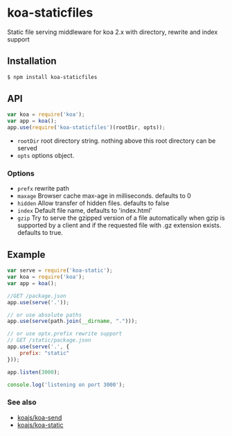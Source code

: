 # koa-staticfiles
Static file serving middleware for koa 2.x with directory, rewrite and index support

## Installation

```bash
$ npm install koa-staticfiles
```

## API

```js
var koa = require('koa');
var app = koa();
app.use(require('koa-staticfiles')(rootDir, opts));
```

* `rootDir` root directory string. nothing above this root directory can be served
* `opts` options object.

### Options

- `prefx` rewrite path
 - `maxage` Browser cache max-age in milliseconds. defaults to 0
 - `hidden` Allow transfer of hidden files. defaults to false
 - `index` Default file name, defaults to 'index.html'
 - `gzip`  Try to serve the gzipped version of a file automatically when gzip is supported by a client and if the requested file with .gz extension exists. defaults to true.

## Example

```js
var serve = require('koa-static');
var koa = require('koa');
var app = koa();

//GET /package.json
app.use(serve('.'));

// or use absolute paths
app.use(serve(path.join(__dirname, ".")));

// or use optx.prefix rewrite support
// GET /static/package.json
app.use(serve('.', {
    prefix: "static"
}));

app.listen(3000);

console.log('listening on port 3000');
```

### See also

- [koajs/koa-send](https://github.com/koajs/send)
- [koajs/koa-static](https://github.com/koajs/static)
